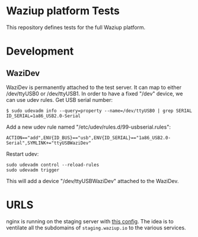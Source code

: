 Waziup platform Tests
=====================

This repository defines tests for the full Waziup platform.


Development
===========


WaziDev
-------

WaziDev is permanently attached to the test server.
It can map to either /dev/ttyUSB0 or /dev/ttyUSB1.
In order to have a fixed "/dev" device, we can use udev rules.
Get USB serial number:

```
$ sudo udevadm info --query=property --name=/dev/ttyUSB0 | grep SERIAL
ID_SERIAL=1a86_USB2.0-Serial
```

Add a new udev rule named "/etc/udev/rules.d/99-usbserial.rules":
```
ACTION=="add",ENV{ID_BUS}=="usb",ENV{ID_SERIAL}=="1a86_USB2.0-Serial",SYMLINK+="ttyUSBWaziDev"
```
Restart udev:
```
sudo udevadm control --reload-rules
sudo udevadm trigger
```

This will add a device "/dev/ttyUSBWaziDev" attached to the WaziDev.


URLS
=====

nginx is running on the staging server with [this config](Staging/nginx-config).
The idea is to ventilate all the subdomains of `staging.waziup.io` to the various services.

